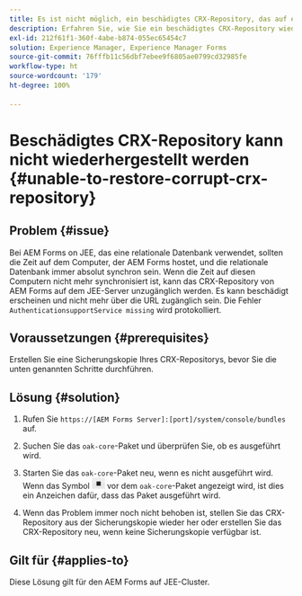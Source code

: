 ```yaml
---
title: Es ist nicht möglich, ein beschädigtes CRX-Repository, das auf einen JEE-Cluster-Server anwendbar ist, wiederherzustellen.
description: Erfahren Sie, wie Sie ein beschädigtes CRX-Repository wiederherstellen können.
exl-id: 212f61f1-360f-4abe-b874-055ec65454c7
solution: Experience Manager, Experience Manager Forms
source-git-commit: 76fffb11c56dbf7ebee9f6805ae0799cd32985fe
workflow-type: ht
source-wordcount: '179'
ht-degree: 100%

---
```


# Beschädigtes CRX-Repository kann nicht wiederhergestellt werden {#unable-to-restore-corrupt-crx-repository}

## Problem {#issue}

Bei AEM Forms on JEE, das eine relationale Datenbank verwendet, sollten die Zeit auf dem Computer, der AEM Forms hostet, und die relationale Datenbank immer absolut synchron sein. Wenn die Zeit auf diesen Computern nicht mehr synchronisiert ist, kann das CRX-Repository von AEM Forms auf dem JEE-Server unzugänglich werden. Es kann beschädigt erscheinen und nicht mehr über die URL zugänglich sein. Die Fehler `AuthenticationsupportService missing` wird protokolliert.

## Voraussetzungen {#prerequisites}

Erstellen Sie eine Sicherungskopie Ihres CRX-Repositorys, bevor Sie die unten genannten Schritte durchführen.

## Lösung {#solution}

1. Rufen Sie `https://[AEM Forms Server]:[port]/system/console/bundles` auf.

1. Suchen Sie das `oak-core`-Paket und überprüfen Sie, ob es ausgeführt wird.

1. Starten Sie das `oak-core`-Paket neu, wenn es nicht ausgeführt wird. Wenn das Symbol ![Schaltfläche „Pause“](/help/forms/using/assets/stop.png) vor dem `oak-core`-Paket angezeigt wird, ist dies ein Anzeichen dafür, dass das Paket ausgeführt wird.

1. Wenn das Problem immer noch nicht behoben ist, stellen Sie das CRX-Repository aus der Sicherungskopie wieder her oder erstellen Sie das CRX-Repository neu, wenn keine Sicherungskopie verfügbar ist.


## Gilt für {#applies-to}

Diese Lösung gilt für den AEM Forms auf JEE-Cluster.
